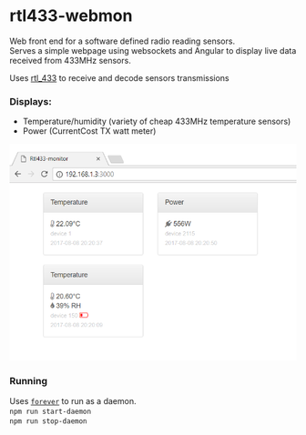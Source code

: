 # rtl433-webmon
Web front end for a software defined radio reading sensors.  
Serves a simple webpage using websockets and Angular to display live
data received from 433MHz sensors.

Uses [rtl_433](https://github.com/merbanan/rtl_433) to receive and decode sensors transmissions

### Displays:
- Temperature/humidity (variety of cheap 433MHz temperature sensors)
- Power (CurrentCost TX watt meter)

![screenshot](./screenshot.png)

### Running
Uses [`forever`](https://github.com/foreverjs/forever) to run as a daemon.  
`npm run start-daemon`  
`npm run stop-daemon`  
